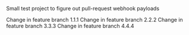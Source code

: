 Small test project to figure out pull-request webhook payloads

Change in feature branch 1.1.1 
Change in feature branch 2.2.2
Change in feature branch 3.3.3
Change in feature branch 4.4.4

